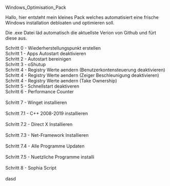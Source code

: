 Windows_Optimisation_Pack

Hallo, hier entsteht mein kleines Pack welches automatisiert eine frische Windows installation debloaten und optimieren soll.

Die .exe Datei läd automatisch die aktuellste Verion von Github und fürt diese aus.








Schritt 0   - Wiederherstellungspunkt erstellen   <br>
Schritt 1   - Apps Autostart deaktivieren             <br>
Schritt 2   - Autostart bereinigen              <br>
Schritt 3   - oShutup      <br>
Schritt 4   - Registry Werte aendern (Benutzerkontensteuerung deaktivieren) <br>
Schritt 4   - Registry Werte aendern (Zeiger Beschleunigung deaktivieren) <br>
Schritt 4   - Registry Werte aendern (Take Ownership)   <br>
Schritt 5   - Schnellstart deaktiveren    <br>
Schritt 6   - Performance Counter                <br>              
Schritt 7   - Winget installieren                    <br>                 
Schritt 7.1 - C++ 2008-2019 installieren          <br>                    
Schritt 7.2 - Direct X Installieren                  <br>          
Schritt 7.3 - Net-Framework Installieren          <br>              
Schritt 7.4 - Alle Programme Updaten             <br>                 
Schritt 7.5 - Nuetzliche Programme installi <br>                    
Schritt 8   - Sophia Script                 <br>                       
dasd <br>

